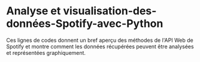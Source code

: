 # Analyse et visualisation-des-données-Spotify-avec-Python
Ces lignes de codes donnent un bref aperçu des méthodes de l'API Web de Spotify et montre comment les données récupérées peuvent être analysées et représentées graphiquement.
